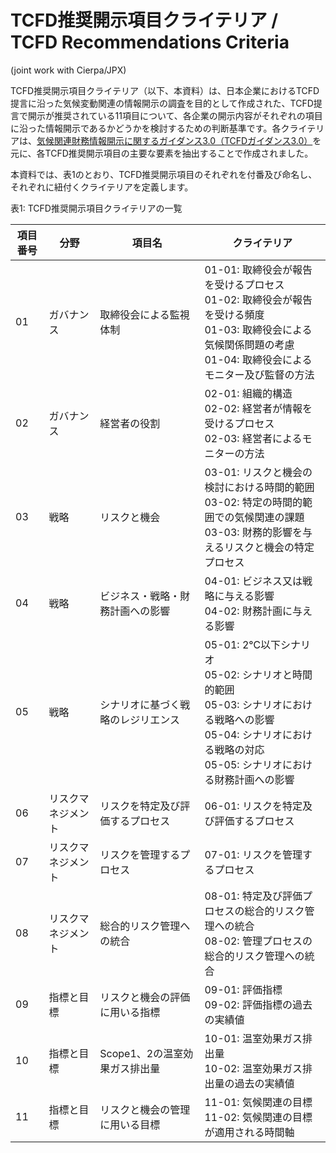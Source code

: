 # TCFD推奨開示項目クライテリア / TCFD Recommendations Criteria

(joint work with Cierpa/JPX)

TCFD推奨開示項目クライテリア（以下、本資料）は、日本企業におけるTCFD提言に沿った気候変動関連の情報開示の調査を目的として作成された、TCFD提言で開示が推奨されている11項目について、各企業の開示内容がそれぞれの項目に沿った情報開示であるかどうかを検討するための判断基準です。各クライテリアは、[気候関連財務情報開示に関するガイダンス3.0（TCFDガイダンス3.0）](https://tcfd-consortium.jp/news_detail/22100501)を元に、各TCFD推奨開示項目の主要な要素を抽出することで作成されました。

本資料では、表1のとおり、TCFD推奨開示項目のそれぞれを付番及び命名し、それぞれに紐付くクライテリアを定義します。



表1: TCFD推奨開示項目クライテリアの一覧

| 項目番号 | 分野               | 項目名                             | クライテリア                                                 |
| -------- | ------------------ | ---------------------------------- | ------------------------------------------------------------ |
| 01       | ガバナンス         | 取締役会による監視体制             | 01-01: 取締役会が報告を受けるプロセス<br />01-02: 取締役会が報告を受ける頻度<br />01-03: 取締役会による気候関係問題の考慮<br />01-04: 取締役会によるモニター及び監督の方法 |
| 02       | ガバナンス         | 経営者の役割                       | 02-01: 組織的構造<br />02-02: 経営者が情報を受けるプロセス<br />02-03: 経営者によるモニターの方法 |
| 03       | 戦略               | リスクと機会                       | 03-01: リスクと機会の検討における時間的範囲<br />03-02: 特定の時間的範囲での気候関連の課題<br />03-03: 財務的影響を与えるリスクと機会の特定プロセス |
| 04       | 戦略               | ビジネス・戦略・財務計画への影響   | 04-01: ビジネス又は戦略に与える影響<br />04-02: 財務計画に与える影響 |
| 05       | 戦略               | シナリオに基づく戦略のレジリエンス | 05-01: 2℃以下シナリオ<br />05-02: シナリオと時間的範囲<br />05-03: シナリオにおける戦略への影響<br />05-04: シナリオにおける戦略の対応<br />05-05: シナリオにおける財務計画への影響 |
| 06       | リスクマネジメント | リスクを特定及び評価するプロセス   | 06-01: リスクを特定及び評価するプロセス                      |
| 07       | リスクマネジメント | リスクを管理するプロセス           | 07-01: リスクを管理するプロセス                              |
| 08       | リスクマネジメント | 総合的リスク管理への統合           | 08-01: 特定及び評価プロセスの総合的リスク管理への統合<br />08-02: 管理プロセスの総合的リスク管理への統合 |
| 09       | 指標と目標         | リスクと機会の評価に用いる指標     | 09-01: 評価指標<br />09-02: 評価指標の過去の実績値           |
| 10       | 指標と目標         | Scope1、2の温室効果ガス排出量      | 10-01: 温室効果ガス排出量<br />10-02: 温室効果ガス排出量の過去の実績値 |
| 11       | 指標と目標         | リスクと機会の管理に用いる目標     | 11-01: 気候関連の目標<br />11-02: 気候関連の目標が適用される時間軸 |



